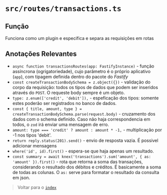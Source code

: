 # `src/routes/transactions.ts`

## Função

Funciona como um plugin e especifica e separa as requisições em rotas

## Anotações Relevantes

- `async function transactionsRoutes(app: FastifyInstance)` - função assíncrona (ogrigatoriedade), cujo parâmetro é o próprio aplicativo (`app`), com tipagem definida dentro do pacote do *Fastify*
- `const createTransactionBodySchema = z.object({})` - validação do corpo da requisição: todos os tipos de dados que podem ser inseridos através do `POST`. O requeste body sempre é um objeto.
- `type: z.enum(['credit', 'debit']),` - espeficação dos tipos: somente estes poderão ser registrados no banco de dados.
- `const { title, amount, type } = createTransactionBodySchema.parse(request.body)` - cruzamento dos dados com o schema definido. Caso não haja correspondencia em todos, o `zod` irá enviar uma mensagem de erro.
- `amount: type === 'credit' ? amount : amount * -1,` - multiplicação por -1 nos tipos 'debit'.
- `return reply.status(201).send()` - envio de resposta vazia. É possivel adicionar mensagens
- `where('id', id).first()` - espera-se que haja apenas um resultado.
- `const summary = await knex('transactions').sum('amount', { as: 'amount' }).first()` - rota que retorna a soma das transações, considerando o resultado dos débitos e créditos. É basicamente a soma de todas as colunas. O `as:` serve para formatar o resultado da consulta em json.

> Voltar para o [`index`](../../../index.md)
